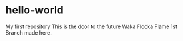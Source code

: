 # hello-world
My first repository
This is the door to the future
Waka Flocka Flame
1st Branch made here.
